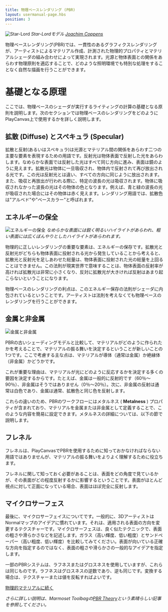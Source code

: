 ```yaml
---
title: 物理ベースレンダリング (PBR)
layout: usermanual-page.hbs
position: 3
---
```


![Star-Lord][1]
*Star-Lordモデル [Joachim Coppens][2]*

物理ベースレンダリング(PBR)では、一貫性のあるグラフィクスレンダリングが、アーティストによるマテリアル作成、計測された物理的プロパティとマテリアルシェーダの組み合わせによって実現されます。光源と物体表面との関係をあらわす物理原則を適応することで、どのような照明環境でも特別な処理をすることなく自然な描画を行うことができます。

# 基礎となる原理

ここでは、物理ベースのシェーダが実行するライティングの計算の基礎となる原則を説明します。次のセクションでは物理ベースのレンダリングをどのようにPlayCanvas上で使用するかを詳しく説明します。

## 拡散 (Diffuse) とスペキュラ (Specular)

拡散と反射(あるいはスペキュラ)は光源とマテリアル間の関係をあらわす二つの主要な要素を表現するための用語です。反射光は物体表面で反射した光をあらわします。なめらかな表面では反射した光はすべて同じ方向に進み、表面は鏡のように見えます。拡散光は物体に一旦吸収され、物体内で反射されて再び放出される光です。この光は反射光とは違い、すべての方向に同じように放出されます。また、吸収と再放出が行われる際に、特定の波長の光は吸収されます。物体に吸収されなかった波長の光はその物体の色となります。例えば、青と緑の波長の光が吸収された場合にはその物体は赤く見えます。レンダリング用語では、拡散色は"アルベド"や"ベースカラー"と呼ばれます。

## エネルギーの保全

![エネルギーの保全][3]
*なめらかな表面には鋭く明るいハイライトがあらわれ、粗い表面には広くぼんやりとしたハイライトがあらわれます。*

物理的に正しいレンダリングの重要な要素は、エネルギーの保存です。拡散光と反射光がどちらも物体表面に投射される光から発生していることから考えると、拡散光と反射光を足しあわせた総量は、物体表面に投射された光の総量を上回ることはできません。この法則が現実世界で意味することは、物体表面の反射率が高ければ拡散光は非常に小さくなり、反対に拡散光が大きければ反射はあまり起こらないということになります。

物理ベースのレンダリングの利点は、このエネルギー保存の法則がシェーダに内包されているということです。アーティストは法則を考えなくても物理ベースのレンダリングを行うことができます。

## 金属と非金属

![金属と非金属][4]

PBRの古いシェーディングモデルと比較して、マテリアルがどのように作られたかを考えることで、マテリアルの振る舞いを決定するということが新しいことの1つです。ここで考慮する主な点は、マテリアルが導体（通常は金属）か絶縁体（非金属）かどうかです。

これが重要な理由は、マテリアルが光にどのように反応するかを決定する多くの要因を決定するからです。たとえば、金属は一般的に反射的です（60％〜90％）、非金属はそうではありません（0％〜20％）。次に、非金属の反射は通常は白色であり、金属は通常、拡散色と同じ色を反射します。

これらの違いのため、PBRのワークフローにはメタルネス ( **Metalness** ) プロパティが含まれており、マテリアルを金属または非金属として定義することで、このような内容を簡易に設定できます。メタルネスの詳細については、以下の節で説明します。

## フレネル

フレネルは、PlayCanvasでPBRを使用するために知っておかなければならない用語ではありませんが、マテリアルの振る舞いをよりよく理解するために役立ちます。

フレネルに関して知っておく必要があることは、表面をどの角度で見ているかが、その表面がどの程度反射するかに影響するということです。表面がほとんど視点に対して正面になっている場合、表面はほぼ完全に反射します。

## マイクロサーフェス

最後に、マイクロサーフェイスについてです。一般的に、3DアーティストはNormalマップのアイデアに慣れています。それは、適用される表面の方向を変更するテクスチャーです。マイクロサーフェスは、良く似たテクニックで、表面の粗さや滑らかさなどを記述します。ガラス（高い輝度、低い粗度）とサンドペーパー（高い粗度、低い輝度）を比較してみてください。表面が向いている正確な方向を指定するのではなく、表面の粗さや滑らかさの一般的なアイデアを指定します。

一部のPBRシステムは、ラフネスまたはグロスネスを使用していますが、これらは同じものです。ラフネスはグロスネスの逆数であり、逆も同じです。変換する場合は、テクスチャーまたは値を反転すればよいです。

[物理的マテリアルに続く][6]

*さらに詳しい説明は、Marmoset Toolbagの[PBR Theory][5]という素晴らしい記事を参照してください。*

[1]: /images/user-manual/graphics/physical-rendering/star-lord.jpg
[2]: https://www.joachimcoppens.com/
[3]: /images/user-manual/graphics/physical-rendering/energy-conservation.jpg
[4]: /images/user-manual/graphics/physical-rendering/materials.jpg
[5]: https://www.marmoset.co/toolbag/learn/pbr-theory
[6]: /user-manual/graphics/physical-rendering/physical-materials
